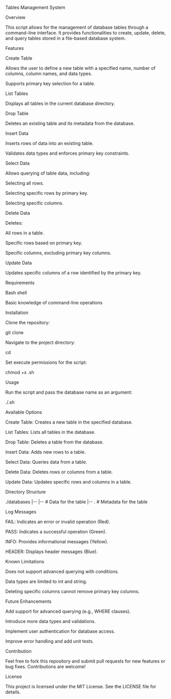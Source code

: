 Tables Management System

Overview

This script allows for the management of database tables through a command-line interface. It provides functionalities to create, update, delete, and query tables stored in a file-based database system.

Features

Create Table

Allows the user to define a new table with a specified name, number of columns, column names, and data types.

Supports primary key selection for a table.

List Tables

Displays all tables in the current database directory.

Drop Table

Deletes an existing table and its metadata from the database.

Insert Data

Inserts rows of data into an existing table.

Validates data types and enforces primary key constraints.

Select Data

Allows querying of table data, including:

Selecting all rows.

Selecting specific rows by primary key.

Selecting specific columns.

Delete Data

Deletes:

All rows in a table.

Specific rows based on primary key.

Specific columns, excluding primary key columns.

Update Data

Updates specific columns of a row identified by the primary key.

Requirements

Bash shell

Basic knowledge of command-line operations

Installation

Clone the repository:

git clone <repository-url>

Navigate to the project directory:

cd <repository-directory>

Set execute permissions for the script:

chmod +x <script-name>.sh

Usage

Run the script and pass the database name as an argument:

./<script-name>.sh <database-name>

Available Options

Create Table: Creates a new table in the specified database.

List Tables: Lists all tables in the database.

Drop Table: Deletes a table from the database.

Insert Data: Adds new rows to a table.

Select Data: Queries data from a table.

Delete Data: Deletes rows or columns from a table.

Update Data: Updates specific rows and columns in a table.

Directory Structure

./databases
   |-- <database-name>
       |-- <table-name>        # Data for the table
       |-- .<table-name>       # Metadata for the table

Log Messages

FAIL: Indicates an error or invalid operation (Red).

PASS: Indicates a successful operation (Green).

INFO: Provides informational messages (Yellow).

HEADER: Displays header messages (Blue).

Known Limitations

Does not support advanced querying with conditions.

Data types are limited to int and string.

Deleting specific columns cannot remove primary key columns.

Future Enhancements

Add support for advanced querying (e.g., WHERE clauses).

Introduce more data types and validations.

Implement user authentication for database access.

Improve error handling and add unit tests.

Contribution

Feel free to fork this repository and submit pull requests for new features or bug fixes. Contributions are welcome!

License

This project is licensed under the MIT License. See the LICENSE file for details.


